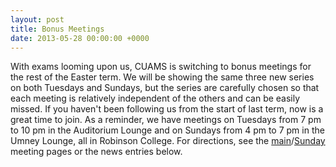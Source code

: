 ```yaml
---
layout: post
title: Bonus Meetings
date: 2013-05-28 00:00:00 +0000
---
```


With exams looming upon us, CUAMS is switching to bonus meetings for the rest of the Easter term. We will be showing the same three new series on both Tuesdays and Sundays, but the series are carefully chosen so that each meeting is relatively independent of the others and can be easily missed.
If you haven't been following us from the start of last term, now is a great time to join. As a reminder, we have meetings on Tuesdays from 7 pm to 10 pm in the Auditorium Lounge and on Sundays from 4 pm to 7 pm in the Umney Lounge, all in Robinson College. For directions, see the [main](/meetings/main)/[Sunday](/meetings/sunday) meeting pages or the news entries below.
